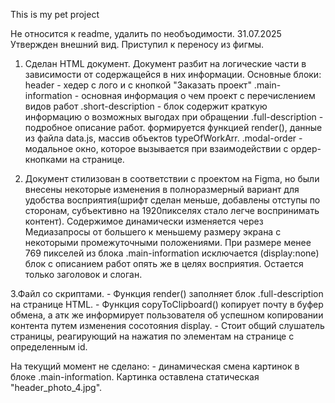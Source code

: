 This is my pet project

Не относится к readme, удалить по необъодимости.
31.07.2025 Утвержден внешний вид. Приступил к переносу из фигмы.
1. Сделан HTML документ.
    Документ разбит на логические части в зависимости от содержащейся в них информации. Основные блоки:
    header - хедер с лого и с кнопкой "Заказать проект"
    .main-information - основная информация о чем проект с перечислением видов работ
    .short-description - блок содержит краткую информацию о возможных выгодах при обращении
    .full-description - подробное описание работ. формируется функцией render(), данные из файла data.js, массив объектов typeOfWorkArr.
    .modal-order - модальное окно, которое вызывается при взаимодействии с ордер-кнопками на странице.

2. Документ стилизован в соответствии с проектом на Figma, но были внесены некоторые изменения в полноразмерный вариант для удобства восприятия(шрифт сделан меньше, добавлены отступы по сторонам, субъективно на 1920пикселях стало легче воспринимать контент). Содержимое динамически изменяется через Медиазапросы от большего к меньшему размеру экрана с некоторыми промежуточными положениями. При размере менее 769 пикселей из блока .main-information исключается (display:none) блок с описанием работ опять же в целях восприятия. Остается только заголовок и слоган.

3.Файл со скриптами. 
    - Функция render() заполняет блок .full-description на странице HTML.
    - Функция copyToClipboard() копирует почту в буфер обмена, а атк же информирует пользователя об успешном копировании контента путем изменения сосотояния display.
    - Стоит общий слушатель страницы, реагирующий на нажатия по элементам на странице с определенным id.


На текущий момент не сделано: 
    - динамическая смена картинок в блоке .main-information. Картинка оставлена статическая "header_photo_4.jpg".
